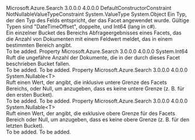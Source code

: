 <Type Name="RangeFacetResult&lt;T&gt;" FullName="Microsoft.Azure.Search.Models.RangeFacetResult&lt;T&gt;">
  <TypeSignature Language="C#" Value="public class RangeFacetResult&lt;T&gt; where T : struct" />
  <TypeSignature Language="ILAsm" Value=".class public auto ansi beforefieldinit RangeFacetResult`1&lt;struct .ctor (class System.ValueType) T&gt; extends System.Object" />
  <TypeSignature Language="DocId" Value="T:Microsoft.Azure.Search.Models.RangeFacetResult`1" />
  <TypeSignature Language="VB.NET" Value="Public Class RangeFacetResult(Of T)" />
  <TypeSignature Language="F#" Value="type RangeFacetResult&lt;'T (requires 'T : struct)&gt; = class" />
  <AssemblyInfo>
    <AssemblyName>Microsoft.Azure.Search</AssemblyName>
    <AssemblyVersion>3.0.0.0</AssemblyVersion>
    <AssemblyVersion>4.0.0.0</AssemblyVersion>
  </AssemblyInfo>
  <TypeParameters>
    <TypeParameter Name="T">
      <Constraints>
        <ParameterAttribute>DefaultConstructorConstraint</ParameterAttribute>
        <ParameterAttribute>NotNullableValueTypeConstraint</ParameterAttribute>
        <BaseTypeName>System.ValueType</BaseTypeName>
      </Constraints>
    </TypeParameter>
  </TypeParameters>
  <Base>
    <BaseTypeName>System.Object</BaseTypeName>
  </Base>
  <Interfaces />
  <Docs>
    <typeparam name="T">
            Ein Typ, der den Typ des Felds entspricht, der das Facet angewendet wurde. Gültige Typen sind <c cref="T:System.DateTimeOffset">"DateTimeOffset"</c>, <c cref="T:System.Double">doppelte</c>, und <c cref="T:System.Int64">Int64</c> (lang in c#).
            </typeparam>
    <summary>
            Ein einzelner Bucket des Bereichs Abfrageergebnisses eines Facets, das die Anzahl von Dokumenten mit einem Feldwert meldet, das in einem bestimmten Bereich angibt.
            </summary>
    <remarks>To be added.</remarks>
  </Docs>
  <Members>
    <Member MemberName="Count">
      <MemberSignature Language="C#" Value="public long Count { get; }" />
      <MemberSignature Language="ILAsm" Value=".property instance int64 Count" />
      <MemberSignature Language="DocId" Value="P:Microsoft.Azure.Search.Models.RangeFacetResult`1.Count" />
      <MemberSignature Language="VB.NET" Value="Public ReadOnly Property Count As Long" />
      <MemberSignature Language="F#" Value="member this.Count : int64" Usage="Microsoft.Azure.Search.Models.RangeFacetResult&lt;'T (requires 'T : struct)&gt;.Count" />
      <MemberType>Property</MemberType>
      <AssemblyInfo>
        <AssemblyName>Microsoft.Azure.Search</AssemblyName>
        <AssemblyVersion>3.0.0.0</AssemblyVersion>
        <AssemblyVersion>4.0.0.0</AssemblyVersion>
      </AssemblyInfo>
      <ReturnValue>
        <ReturnType>System.Int64</ReturnType>
      </ReturnValue>
      <Docs>
        <summary>
            Ruft die ungefähre Anzahl der Dokumente, die in der durch dieses Facet beschrieben Bucket fallen.
            </summary>
        <value>To be added.</value>
        <remarks>To be added.</remarks>
      </Docs>
    </Member>
    <Member MemberName="From">
      <MemberSignature Language="C#" Value="public Nullable&lt;T&gt; From { get; }" />
      <MemberSignature Language="ILAsm" Value=".property instance valuetype System.Nullable`1&lt;!T&gt; From" />
      <MemberSignature Language="DocId" Value="P:Microsoft.Azure.Search.Models.RangeFacetResult`1.From" />
      <MemberSignature Language="VB.NET" Value="Public ReadOnly Property From As Nullable(Of T)" />
      <MemberSignature Language="F#" Value="member this.From : Nullable&lt;'T (requires 'T : struct)&gt;" Usage="Microsoft.Azure.Search.Models.RangeFacetResult&lt;'T (requires 'T : struct)&gt;.From" />
      <MemberType>Property</MemberType>
      <AssemblyInfo>
        <AssemblyName>Microsoft.Azure.Search</AssemblyName>
        <AssemblyVersion>3.0.0.0</AssemblyVersion>
        <AssemblyVersion>4.0.0.0</AssemblyVersion>
      </AssemblyInfo>
      <ReturnValue>
        <ReturnType>System.Nullable&lt;T&gt;</ReturnType>
      </ReturnValue>
      <Docs>
        <summary>
            Ruft einen Wert, der angibt, die inklusive untere Grenze des Facets Bereichs, oder Null, um anzugeben, dass es keine untere Grenze (z. B. für den ersten Bucket).
            </summary>
        <value>To be added.</value>
        <remarks>To be added.</remarks>
      </Docs>
    </Member>
    <Member MemberName="To">
      <MemberSignature Language="C#" Value="public Nullable&lt;T&gt; To { get; }" />
      <MemberSignature Language="ILAsm" Value=".property instance valuetype System.Nullable`1&lt;!T&gt; To" />
      <MemberSignature Language="DocId" Value="P:Microsoft.Azure.Search.Models.RangeFacetResult`1.To" />
      <MemberSignature Language="VB.NET" Value="Public ReadOnly Property To As Nullable(Of T)" />
      <MemberSignature Language="F#" Value="member this.To : Nullable&lt;'T (requires 'T : struct)&gt;" Usage="Microsoft.Azure.Search.Models.RangeFacetResult&lt;'T (requires 'T : struct)&gt;.To" />
      <MemberType>Property</MemberType>
      <AssemblyInfo>
        <AssemblyName>Microsoft.Azure.Search</AssemblyName>
        <AssemblyVersion>3.0.0.0</AssemblyVersion>
        <AssemblyVersion>4.0.0.0</AssemblyVersion>
      </AssemblyInfo>
      <ReturnValue>
        <ReturnType>System.Nullable&lt;T&gt;</ReturnType>
      </ReturnValue>
      <Docs>
        <summary>
            Ruft einen Wert, der angibt, die exklusive obere Grenze für des Facets Bereich oder Null, um anzugeben, dass es keine obere Grenze (z. B. für den letzten Bucket).
            </summary>
        <value>To be added.</value>
        <remarks>To be added.</remarks>
      </Docs>
    </Member>
  </Members>
</Type>